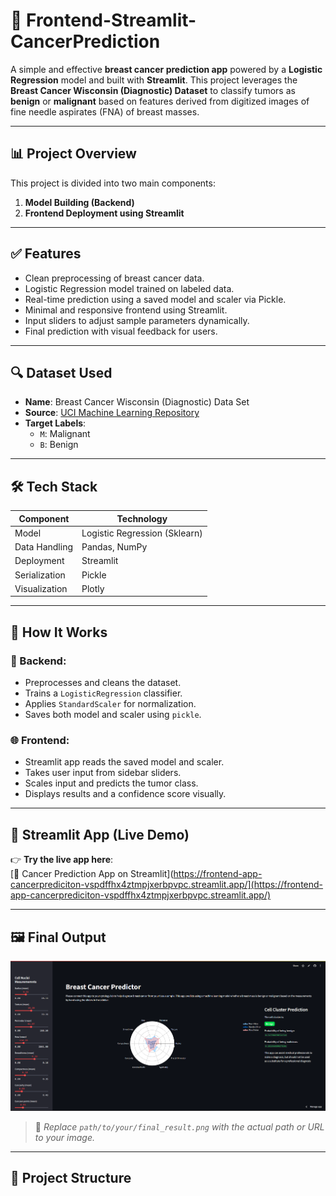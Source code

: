 # 🧠 Frontend-Streamlit-CancerPrediction

A simple and effective **breast cancer prediction app** powered by a **Logistic Regression** model and built with **Streamlit**. This project leverages the **Breast Cancer Wisconsin (Diagnostic) Dataset** to classify tumors as **benign** or **malignant** based on features derived from digitized images of fine needle aspirates (FNA) of breast masses.

---

## 📊 Project Overview

This project is divided into two main components:

1. **Model Building (Backend)**
2. **Frontend Deployment using Streamlit**

---

## ✅ Features

- Clean preprocessing of breast cancer data.
- Logistic Regression model trained on labeled data.
- Real-time prediction using a saved model and scaler via Pickle.
- Minimal and responsive frontend using Streamlit.
- Input sliders to adjust sample parameters dynamically.
- Final prediction with visual feedback for users.

---

## 🔍 Dataset Used

- **Name**: Breast Cancer Wisconsin (Diagnostic) Data Set  
- **Source**: [UCI Machine Learning Repository]([https://archive.ics.uci.edu/ml/datasets/Breast+Cancer+Wisconsin+(Diagnostic](https://www.kaggle.com/datasets/uciml/breast-cancer-wisconsin-data)))  
- **Target Labels**:  
  - `M`: Malignant  
  - `B`: Benign  

---

## 🛠 Tech Stack

| Component      | Technology         |
|----------------|--------------------|
| Model          | Logistic Regression (Sklearn) |
| Data Handling  | Pandas, NumPy       |
| Deployment     | Streamlit           |
| Serialization  | Pickle              |
| Visualization  | Plotly              |

---

## 🧪 How It Works

### 📁 Backend:
- Preprocesses and cleans the dataset.
- Trains a `LogisticRegression` classifier.
- Applies `StandardScaler` for normalization.
- Saves both model and scaler using `pickle`.

### 🌐 Frontend:
- Streamlit app reads the saved model and scaler.
- Takes user input from sidebar sliders.
- Scales input and predicts the tumor class.
- Displays results and a confidence score visually.

---

## 🚀 Streamlit App (Live Demo)

👉 **Try the live app here**:  
[🔗 Cancer Prediction App on Streamlit](https://frontend-app-cancerprediciton-vspdffhx4ztmpjxerbpvpc.streamlit.app/](https://frontend-app-cancerprediciton-vspdffhx4ztmpjxerbpvpc.streamlit.app/)

---

## 🖼 Final Output

![Final Result](result.png)

> 📌 _Replace `path/to/your/final_result.png` with the actual path or URL to your image._

---

## 📂 Project Structure

